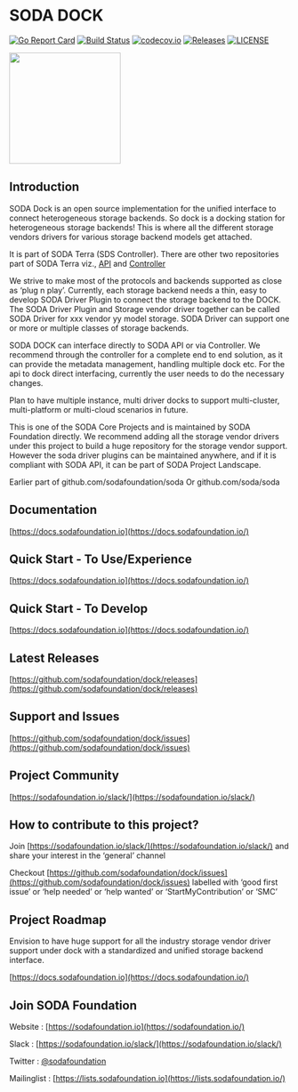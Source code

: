 # SODA DOCK

[![Go Report Card](https://goreportcard.com/badge/github.com/sodafoundation/dock?branch=master)](https://goreportcard.com/report/github.com/sodafoundation/dock)
[![Build Status](https://travis-ci.org/sodafoundation/dock.svg?branch=master)](https://travis-ci.org/sodafoundation/dock)
[![codecov.io](https://codecov.io/github/sodafoundation/dock/coverage.svg?branch=master)](https://codecov.io/github/sodafoundation/dock?branch=master)
[![Releases](https://img.shields.io/github/release/sodafoundation/dock/all.svg?style=flat-square)](https://github.com/sodafoundation/dock/releases)
[![LICENSE](https://img.shields.io/github/license/sodafoundation/dock.svg?style=flat-square)](https://github.com/sodafoundation/dock/blob/master/LICENSE)

<img src="https://sodafoundation.io/wp-content/uploads/2020/01/SODA_logo_outline_color_800x800.png" width="200" height="200">

## Introduction

SODA Dock is an open source implementation for the unified interface to connect heterogeneous storage backends. So dock is a docking station for heterogeneous storage backends! This is where all the different storage vendors drivers for various storage backend models get attached.

It is part of SODA Terra (SDS Controller). There are other two repositories part of SODA Terra viz., [API](https://github.com/sodafoundation/api) and [Controller](https://github.com/sodafoundation/controller)


We strive to make most of the protocols and backends supported as close as ‘plug n play’. Currently, each storage backend needs a thin, easy to develop SODA Driver Plugin to connect the storage backend to the DOCK. The SODA Driver Plugin and Storage vendor driver together can be called SODA Driver for xxx vendor yy model storage. SODA Driver can support one or more or multiple classes of storage backends.

SODA DOCK can interface directly to SODA API or via Controller. We recommend through the controller for a complete end to end solution, as it can provide the metadata management, handling multiple dock etc. For the api to dock direct interfacing, currently the user needs to do the necessary changes.

Plan to have multiple instance, multi driver docks to support multi-cluster, multi-platform or multi-cloud scenarios in future.

This is one of the SODA Core Projects and is maintained by SODA Foundation directly. We recommend adding all the storage vendor drivers under this project to build a huge repository for the storage vendor support. However the soda driver plugins can be maintained anywhere, and if it is compliant with SODA API, it can be part of SODA Project Landscape.

Earlier part of github.com/sodafoundation/soda Or github.com/soda/soda

## Documentation

[https://docs.sodafoundation.io](https://docs.sodafoundation.io/)

## Quick Start - To Use/Experience

[https://docs.sodafoundation.io](https://docs.sodafoundation.io/)

## Quick Start - To Develop

[https://docs.sodafoundation.io](https://docs.sodafoundation.io/)

## Latest Releases

[https://github.com/sodafoundation/dock/releases](https://github.com/sodafoundation/dock/releases)

## Support and Issues

[https://github.com/sodafoundation/dock/issues](https://github.com/sodafoundation/dock/issues)

## Project Community

[https://sodafoundation.io/slack/](https://sodafoundation.io/slack/)

## How to contribute to this project?

Join [https://sodafoundation.io/slack/](https://sodafoundation.io/slack/) and share your interest in the ‘general’ channel

Checkout [https://github.com/sodafoundation/dock/issues](https://github.com/sodafoundation/dock/issues) labelled with ‘good first issue’ or ‘help needed’ or ‘help wanted’ or ‘StartMyContribution’ or ‘SMC’

## Project Roadmap

Envision to have huge support for all the industry storage vendor driver support under dock with a standardized and unified storage backend interface.

[https://docs.sodafoundation.io](https://docs.sodafoundation.io/)

## Join SODA Foundation

Website : [https://sodafoundation.io](https://sodafoundation.io/)

Slack  : [https://sodafoundation.io/slack/](https://sodafoundation.io/slack/)

Twitter  : [@sodafoundation](https://twitter.com/sodafoundation)

Mailinglist  : [https://lists.sodafoundation.io](https://lists.sodafoundation.io/)
